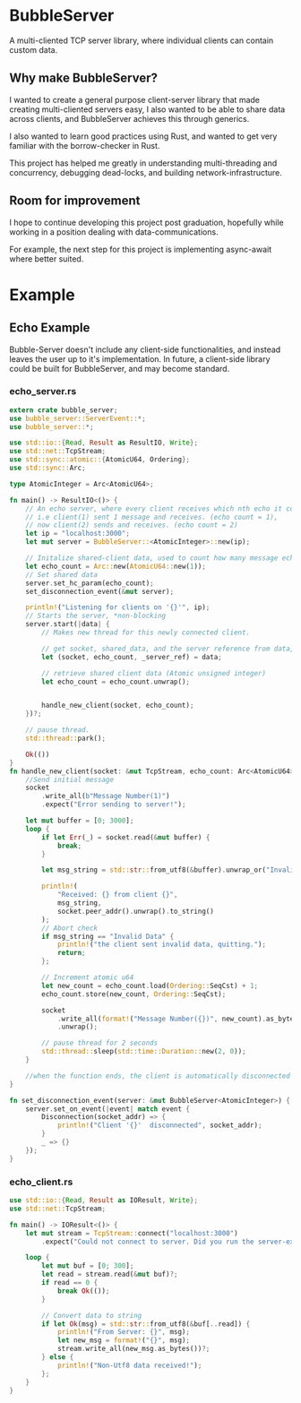 # BubbleServer

A multi-cliented TCP server library, where individual clients can contain custom data.

## Why make BubbleServer?

I wanted to create a general purpose client-server library that made creating multi-cliented servers easy, I also wanted to be 
able to share data across clients, and BubbleServer achieves this through generics.

I also wanted to learn good practices using Rust, and wanted to get very familiar with the borrow-checker in Rust. 

This project has helped me greatly in understanding multi-threading and concurrency, debugging dead-locks, and building network-infrastructure. 

## Room for improvement
I hope to continue developing this project post graduation, hopefully while working in a position dealing with data-communications.

For example, the next step for this project is implementing async-await where better suited.

# Example

## Echo Example

Bubble-Server doesn't include any client-side functionalities, and instead leaves the user up to it's implementation. In future, a client-side library could be built for BubbleServer, and may become standard.


### echo_server.rs
```rust
extern crate bubble_server;
use bubble_server::ServerEvent::*;
use bubble_server::*;

use std::io::{Read, Result as ResultIO, Write};
use std::net::TcpStream;
use std::sync::atomic::{AtomicU64, Ordering};
use std::sync::Arc;

type AtomicInteger = Arc<AtomicU64>;

fn main() -> ResultIO<()> {
    // An echo server, where every client receives which nth echo it contributed.
    // i.e client(1) sent 1 message and receives. (echo count = 1), 
    // now client(2) sends and receives. (echo count = 2)
    let ip = "localhost:3000";
    let mut server = BubbleServer::<AtomicInteger>::new(ip);

    // Initalize shared-client data, used to count how many message echos.
    let echo_count = Arc::new(AtomicU64::new(1));
    // Set shared data
    server.set_hc_param(echo_count);
    set_disconnection_event(&mut server);

    println!("Listening for clients on '{}'", ip);
    // Starts the server, *non-blocking
    server.start(|data| {
        // Makes new thread for this newly connected client.

        // get socket, shared_data, and the server reference from data, (server ref is unused)
        let (socket, echo_count, _server_ref) = data;

        // retrieve shared client data (Atomic unsigned integer)
        let echo_count = echo_count.unwrap();


        handle_new_client(socket, echo_count);
    })?;

    // pause thread.
    std::thread::park(); 

    Ok(())
}
fn handle_new_client(socket: &mut TcpStream, echo_count: Arc<AtomicU64>) {
    //Send initial message
    socket
        .write_all(b"Message Number(1)")
        .expect("Error sending to server!");

    let mut buffer = [0; 3000];
    loop {
        if let Err(_) = socket.read(&mut buffer) {
            break;
        }

        let msg_string = std::str::from_utf8(&buffer).unwrap_or("Invalid Data");

        println!(
            "Received: {} from client {}",
            msg_string,
            socket.peer_addr().unwrap().to_string()
        );
        // Abort check
        if msg_string == "Invalid Data" {
            println!("the client sent invalid data, quitting.");
            return;
        };

        // Increment atomic u64
        let new_count = echo_count.load(Ordering::SeqCst) + 1;
        echo_count.store(new_count, Ordering::SeqCst);

        socket
            .write_all(format!("Message Number({})", new_count).as_bytes())
            .unwrap();

        // pause thread for 2 seconds
        std::thread::sleep(std::time::Duration::new(2, 0));
    }

    //when the function ends, the client is automatically disconnected from BubbleServer
}

fn set_disconnection_event(server: &mut BubbleServer<AtomicInteger>) {
    server.set_on_event(|event| match event {
        Disconnection(socket_addr) => {
            println!("Client '{}'  disconnected", socket_addr);
        }
        _ => {}
    });
}

```
### echo_client.rs
```rust
use std::io::{Read, Result as IOResult, Write};
use std::net::TcpStream;

fn main() -> IOResult<()> {
    let mut stream = TcpStream::connect("localhost:3000")
        .expect("Could not connect to server. Did you run the server-example?");

    loop {
        let mut buf = [0; 300];
        let read = stream.read(&mut buf)?;
        if read == 0 {
            break Ok(());
        }

        // Convert data to string
        if let Ok(msg) = std::str::from_utf8(&buf[..read]) {
            println!("From Server: {}", msg);
            let new_msg = format!("{}", msg);
            stream.write_all(new_msg.as_bytes())?;
        } else {
            println!("Non-Utf8 data received!");
        };
    }
}
```
